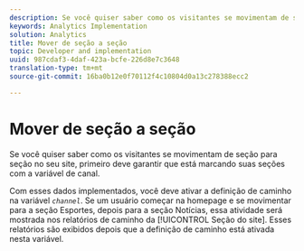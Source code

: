 ```yaml
---
description: Se você quiser saber como os visitantes se movimentam de seção para seção no seu site, primeiro deve garantir que está marcando suas seções com a variável de canal.
keywords: Analytics Implementation
solution: Analytics
title: Mover de seção a seção
topic: Developer and implementation
uuid: 987cdaf3-4daf-423a-bcfe-226d8e7c3648
translation-type: tm+mt
source-git-commit: 16ba0b12e0f70112f4c10804d0a13c278388ecc2

---
```



# Mover de seção a seção

Se você quiser saber como os visitantes se movimentam de seção para seção no seu site, primeiro deve garantir que está marcando suas seções com a variável de canal.

Com esses dados implementados, você deve ativar a definição de caminho na variável *`channel`*. Se um usuário começar na homepage e se movimentar para a seção Esportes, depois para a seção Notícias, essa atividade será mostrada nos relatórios de caminho da [!UICONTROL Seção do site]. Esses relatórios são exibidos depois que a definição de caminho está ativada nesta variável.
